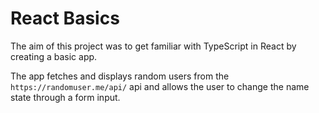 # React Basics

The aim of this project was to get familiar with TypeScript in React by creating a basic app.

The app fetches and displays random users from the `https://randomuser.me/api/` api and allows the user to change the name state through a form input. 